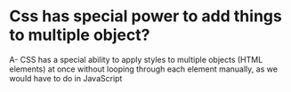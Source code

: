 # Css has special power to add things to multiple object?

A- CSS has a special ability to apply styles to multiple objects (HTML elements) at once without looping through each element manually, as we would have to do in JavaScript

